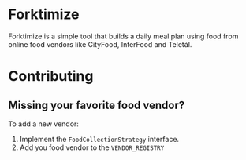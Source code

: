 # Forktimize
Forktimize is a simple tool that builds a daily meal plan using food from online food vendors like CityFood, InterFood and Teletál.


# Contributing

## Missing your favorite food vendor?

To add a new vendor:

1. Implement the `FoodCollectionStrategy` interface.
2. Add you food vendor to the `VENDOR_REGISTRY`
